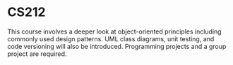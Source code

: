 # CS212
This course involves a deeper look at object-oriented principles including commonly used design patterns. UML class diagrams, unit testing, and code versioning will also be introduced. Programming projects and a group project are required.
